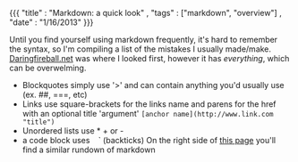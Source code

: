 {{{
    "title" : "Markdown: a quick look"
  , "tags" : ["markdown", "overview"]
  , "date" : "1/16/2013"
  }}}

Until you find yourself using markdown frequently, it's hard to remember the syntax, so I'm compiling a list of the mistakes I usually made/make.
[Daringfireball.net](http://daringfireball.net/projects/markdown/syntax) was where I looked first, however it has _everything_, which can be overwelming.

- Blockquotes simply use '>' and can contain anything you'd usually use (ex. ##, ===, etc)  
- Links use square-brackets for the links name and parens for the href with an optional title 'argument' `[anchor name](http://www.link.com "title")`  
- Unordered lists use * + or - 
- a code block uses ` ` ` (backticks)
On the right side of [this page](http://daringfireball.net/projects/markdown/dingus) you'll find a similar rundown of markdown

